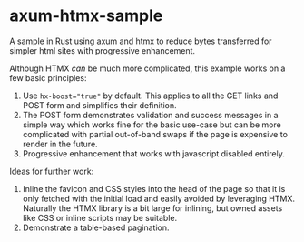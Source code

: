 # axum-htmx-sample

A sample in Rust using axum and htmx to reduce bytes transferred for simpler html sites with progressive enhancement.

Although HTMX _can_ be much more complicated, this example works on a few basic principles:

1. Use `hx-boost="true"` by default. This applies to all the GET links and POST form and simplifies their definition.
2. The POST form demonstrates validation and success messages in a simple way which works fine for the basic use-case
   but can be more complicated with partial out-of-band swaps if the page is expensive to render in the future.
3. Progressive enhancement that works with javascript disabled entirely.

Ideas for further work:

1. Inline the favicon and CSS styles into the head of the page so that it is only fetched with the initial load and
    easily avoided by leveraging HTMX. Naturally the HTMX library is a bit large for inlining, but owned assets like
    CSS or inline scripts may be suitable.
2. Demonstrate a table-based pagination.
